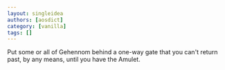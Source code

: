 ```yaml
---
layout: singleidea
authors: [aosdict]
category: [vanilla]
tags: []
---
```

Put some or all of Gehennom behind a one-way gate that you can't return past, by any means, until you have the Amulet.
